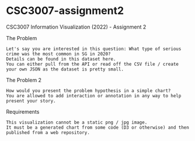 # CSC3007-assignment2

CSC3007 Information Visualization (2022) - Assignment 2

The Problem

    Let's say you are interested in this question: What type of serious crime was the most common in SG in 2020?
    Details can be found in this dataset here.
    You can either pull from the API or read off the CSV file / create your own JSON as the dataset is pretty small.

The Problem 2

    How would you present the problem hypothesis in a simple chart?
    You are allowed to add interaction or annotation in any way to help present your story.

Requirements

    This visualization cannot be a static png / jpg image.
    It must be a generated chart from some code (D3 or otherwise) and then published from a web repository.
